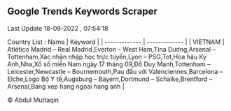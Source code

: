 

## Google Trends Keywords Scraper 
 
Last Update 18-09-2022 , 07:54:18

Country List :
 Name  | Keyword |
| ------------- | ------------- |
| VIETNAM | Atlético Madrid – Real Madrid,Everton – West Ham,Tina Dương,Arsenal – Tottenham,Xác nhận nhập học trực tuyến,Lyon – PSG,Tot,Hoa hậu Kỳ Anh,Nha,Xổ số miền Nam ngày 17 tháng 09,Đỗ Duy Mạnh,Tottenham – Leicester,Newcastle – Bournemouth,Pau đấu với Valenciennes,Barcelona – Elche,Logo Bộ Y tế,Augsburg – Bayern,Dortmund – Schalke,Brentford – Arsenal,Bang xep hang ngoai hang anh |



© Abdul Muttaqin 
